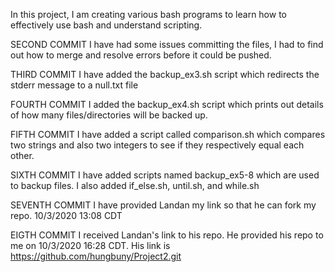 In this project, I am creating various bash programs to learn how to effectively use bash and understand scripting.


SECOND COMMIT
I have had some issues committing the files, I had to find out how to merge and resolve errors before it could be pushed.

THIRD COMMIT
I have added the backup_ex3.sh script which redirects the stderr message to a null.txt file

FOURTH COMMIT
I added the backup_ex4.sh script which prints out details of how many files/directories will be backed up.
 
FIFTH COMMIT
I have added a script called comparison.sh which compares two strings and also two integers to see if they respectively equal each other.

SIXTH COMMIT
I have added scripts named backup_ex5-8 which are used to backup files. I also added if_else.sh, until.sh, and while.sh

SEVENTH COMMIT
I have provided Landan my link so that he can fork my repo. 10/3/2020 13:08 CDT

EIGTH COMMIT
I received Landan's link to his repo. He provided his repo to me on 10/3/2020 16:28 CDT. His link is https://github.com/hungbuny/Project2.git
